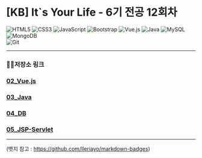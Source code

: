 # [KB] It`s Your Life - 6기 전공 12회차

![HTML5](https://img.shields.io/badge/html5-%23E34F26.svg?style=for-the-badge&logo=html5&logoColor=white)
![CSS3](https://img.shields.io/badge/css3-%231572B6.svg?style=for-the-badge&logo=css3&logoColor=white)
![JavaScript](https://img.shields.io/badge/javascript-%23323330.svg?style=for-the-badge&logo=javascript&logoColor=%23F7DF1E)
![Bootstrap](https://img.shields.io/badge/bootstrap-%238511FA.svg?style=for-the-badge&logo=bootstrap&logoColor=white)
![Vue.js](https://img.shields.io/badge/vuejs-%2335495e.svg?style=for-the-badge&logo=vuedotjs&logoColor=%234FC08D)
![Java](https://img.shields.io/badge/java-%23ED8B00.svg?style=for-the-badge&logo=openjdk&logoColor=white)
![MySQL](https://img.shields.io/badge/mysql-4479A1.svg?style=for-the-badge&logo=mysql&logoColor=white)
![MongoDB](https://img.shields.io/badge/MongoDB-%234ea94b.svg?style=for-the-badge&logo=mongodb&logoColor=white)
<br>
![Git](https://img.shields.io/badge/git-%23F05033.svg?style=for-the-badge&logo=git&logoColor=white)

---
### 🐱‍🏍저장소 링크

### <a href="https://github.com/20250304-KB6-12/02_Vue_Lecture">02_Vue.js</a>

### <a href="https://github.com/20250304-KB6-12/03_Java">03_Java</a>

### <a href="https://github.com/20250304-KB6-12/04_DB">04_DB</a>

### <a href="https://github.com/20250304-KB6-12/05_JSP-Servlet">05_JSP-Servlet</a>


---
(뱃지 참고 : https://github.com/Ileriayo/markdown-badges)
